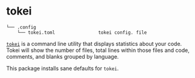 # tokei

```text
└── .config
    └── tokei.toml                tokei config. file

```

[`tokei`](https://github.com/XAMPPRocky/tokei) is a command line utility that displays statistics about your code. Tokei will show the number of files, total lines within those files and code, comments, and blanks grouped by language.

This package installs sane defaults for `tokei`.
